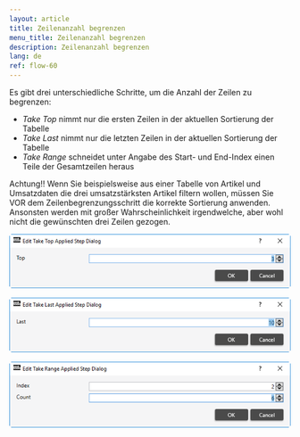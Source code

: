 ```yaml
---
layout: article
title: Zeilenanzahl begrenzen
menu_title: Zeilenanzahl begrenzen
description: Zeilenanzahl begrenzen
lang: de
ref: flow-60
---
```

Es gibt drei unterschiedliche Schritte, um die Anzahl der Zeilen zu begrenzen:

* *Take Top* nimmt nur die ersten Zeilen in der aktuellen Sortierung der Tabelle
* *Take Last* nimmt nur die letzten Zeilen in der aktuellen Sortierung der Tabelle
* *Take Range* schneidet unter Angabe des Start- und End-Index einen Teile der Gesamtzeilen heraus

Achtung!! Wenn Sie beispielsweise aus einer Tabelle von Artikel und Umsatzdaten die drei umsatzstärksten Artikel filtern wollen, müssen Sie VOR dem Zeilenbegrenzungsschritt die korrekte Sortierung anwenden. Ansonsten werden mit großer Wahrscheinlichkeit irgendwelche, aber wohl nicht die gewünschten drei Zeilen gezogen.


![Take Data](/assets/images/dataflows/dataflows-take01.png)

![Take Data](/assets/images/dataflows/dataflows-take02.png)

![Take Data](/assets/images/dataflows/dataflows-take03.png)

